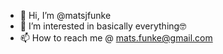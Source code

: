 - 👋 Hi, I’m @matsjfunke
- 👀 I’m interested in basically everything🤓
- 📫 How to reach me @ mats.funke@gmail.com

<!---
matsjfunke/matsjfunke is a ✨ special ✨ repository because its `README.md` (this file) appears on your GitHub profile.
You can click the Preview link to take a look at your changes.
--->
